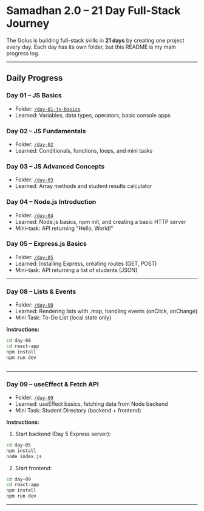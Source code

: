 # Samadhan 2.0 – 21 Day Full-Stack Journey 

The Golus is building full-stack skills in **21 days** by creating one project every day.
Each day has its own folder, but this README is my main progress log.

---

##  Daily Progress

### Day 01 – JS Basics
- Folder: [`/day-01-js-basics`](./day-01-js-basics)
- Learned: Variables, data types, operators, basic console apps

### Day 02 – JS Fundamentals
- Folder: [`/day-02`](./day-02)
- Learned: Conditionals, functions, loops, and mini tasks

### Day 03 – JS Advanced Concepts
- Folder: [`/day-03`](./day-03)
- Learned: Array methods and student results calculator

### Day 04 – Node.js Introduction
- Folder: [`/day-04`](./day-04)
- Learned: Node.js basics, npm init, and creating a basic HTTP server
- Mini-task: API returning "Hello, World!"

### Day 05 – Express.js Basics
- Folder: [`/day-05`](./day-05)
- Learned: Installing Express, creating routes (GET, POST)
- Mini-task: API returning a list of students (JSON)

---


### Day 08 – Lists & Events
- Folder: [`/day-08`](./day-08)
- Learned: Rendering lists with .map, handling events (onClick, onChange)
- Mini Task: To-Do List (local state only)

**Instructions:**  
```bash
cd day-08
cd react-app
npm install
npm run dev



```


---

### Day 09 – useEffect & Fetch API
- Folder: [`/day-09`](./day-09)
- Learned: useEffect basics, fetching data from Node backend
- Mini Task: Student Directory (backend + frontend)

**Instructions:**  
1. Start backend (Day 5 Express server):  
```bash
cd day-05
npm install
node index.js
```

2. Start frontend:
```bash
cd day-09
cd react-app
npm install
npm run dev
```


---
